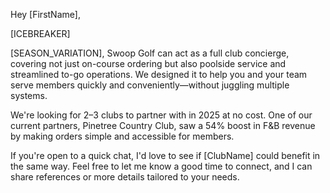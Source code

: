 Hey [FirstName],

[ICEBREAKER]

[SEASON_VARIATION], Swoop Golf can act as a full club concierge, covering not just on-course ordering but also poolside service and streamlined to-go operations. We designed it to help you and your team serve members quickly and conveniently—without juggling multiple systems.

We're looking for 2–3 clubs to partner with in 2025 at no cost. One of our current partners, Pinetree Country Club, saw a 54% boost in F&B revenue by making orders simple and accessible for members.

If you're open to a quick chat, I'd love to see if [ClubName] could benefit in the same way. Feel free to let me know a good time to connect, and I can share references or more details tailored to your needs.